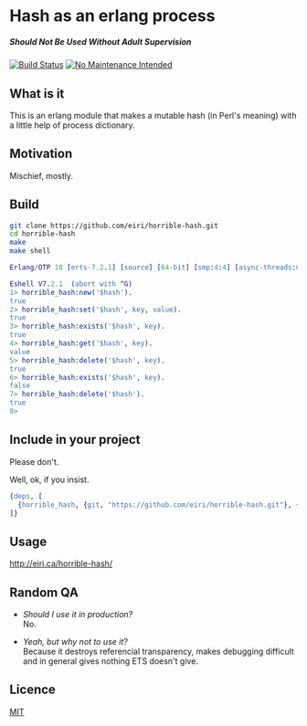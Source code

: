 # Hash as an erlang process
##### Should Not Be Used Without Adult Supervision

[![Build Status](https://travis-ci.org/eiri/horrible-hash.svg?branch=master)](https://travis-ci.org/eiri/horrible-hash)
[![No Maintenance Intended](http://unmaintained.tech/badge.svg)](http://unmaintained.tech/)

## What is it
This is an erlang module that makes a mutable hash (in Perl's meaning) with a little help of process dictionary.


## Motivation
Mischief, mostly.


## Build

```bash
git clone https://github.com/eiri/horrible-hash.git
cd horrible-hash
make
make shell
```

```erlang
Erlang/OTP 18 [erts-7.2.1] [source] [64-bit] [smp:4:4] [async-threads:0] [hipe] [kernel-poll:false] [dtrace]

Eshell V7.2.1  (abort with ^G)
1> horrible_hash:new('$hash').
true
2> horrible_hash:set('$hash', key, value).
true
3> horrible_hash:exists('$hash', key).
true
4> horrible_hash:get('$hash', key).
value
5> horrible_hash:delete('$hash', key).
true
6> horrible_hash:exists('$hash', key).
false
7> horrible_hash:delete('$hash').
true
8> 
```


## Include in your project

Please don't.

Well, ok, if you insist.

```erlang
{deps, [
  {horrible_hash, {git, "https://github.com/eiri/horrible-hash.git"}, {tag, "0.1.0"}}
]}
```


## Usage

http://eiri.ca/horrible-hash/


## Random QA

*   _Should I use it in production?_<br />
    No.

*   _Yeah, but why not to use it?_<br />
    Because it destroys referencial transparency, makes debugging difficult and in general gives nothing ETS doesn't give.


## Licence

[MIT](https://github.com/eiri/horrible-hash/blob/master/LICENSE)
